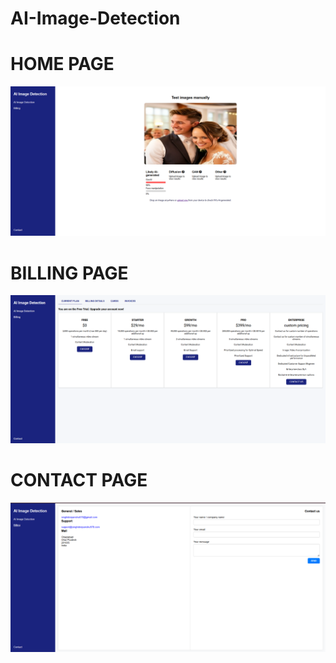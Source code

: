 # AI-Image-Detection
<h1>HOME PAGE</h1>
<img src="HomePage.png">
<br>
<h1>BILLING PAGE</h1>
<img src="BillingPage.png">
<br>
<h1>CONTACT PAGE</h1>
<img src="ContactPage.png">
